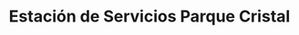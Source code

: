 ---
title: "Estación de Servicios Parque Cristal"
url: /caracas/estacion-de-servicios-parque-cristal/
shop: Lebensmittel
---